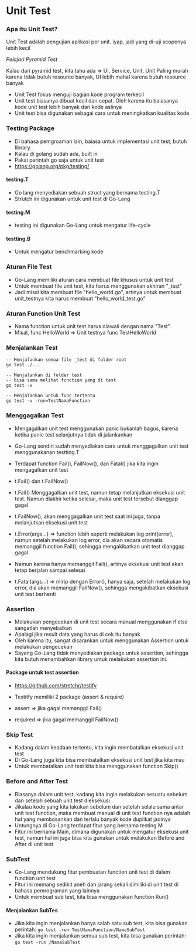 # Unit Test

### Apa itu Unit Test?

Unit Test adalah pengujian aplikasi per unit. iyap. jadi yang di-uji scopenya lebih kecil

_Pelajari Pyramid Test_

Kalau dari pyramid test, kita tahu ada => UI, Service, Unit. Unit Paling murah karena tidak butuh resource banyak, UI lebih mahal karena butuh resource banyak

* Unit Test fokus menguji bagian kode program terkecil
* Unit test biasanya dibuat kecil dan cepat. Oleh karena itu baiasanya kode unit test lebih banyak dari kode aslinya
* Unit test bisa digunakan sebagai cara untuk meningkatkan kualitas kode


### Testing Package
* Di bahasa pemgroaman lain, baiasa untuk implementasi unit test, butuh library.
* Kalau di golang sudah ada, built in
* Pakai perintah go saja untuk unit test
* https://golang.org/pkg/testing/

#### testing.T
* Go lang menyediakan sebuah struct yang bernama testing.T
* Strutch ini digunakan untuk unit test di Go-Lang


#### testing.M
* testing ini digunakan Go-Lang untuk mengatur life-cycle


#### testting.B
* Untuk mengatur benchmarking kode


### Aturan File Test
* Go-Lang memiliki aturan cara membuat file khusus untuk unit test
* Untuk membuat file unit test, kita harus menggunakan akhiran "_test"
* Jadi misal kita membuat file "hello_world.go", artinya untuk membuat unit_testnya kita harus membuat "hello_world_test.go"

### Aturan Function Unit Test
* Nama function untuk unit test harus diawali dengan nama "Test"
* Misal, func HelloWorld => Unit testnya func TestHelloWorld


### Menjalankan Test

```shell
-- Menjalankan semua file _test di folder root
go test ./...

-- Menjalankan di folder test
-- bisa sama melihat function yang di test
go test -v

-- Menjalankan untuk func tertentu
go test -v -run=TestNamaFunction
```

### Menggagalkan Test

* Mengagalkan unit test menggunakan panic bukanlah bagus, karena ketika panic test selanjutnya tidak di jalankankan
* Go-Lang sendiri sudah menyediakan cara untuk menggagalkan unit test menggunakanan testting.T
* Terdapat function Fail(), FailNow(), dan Fatal() jika kita ingin mengagalkan unit test

* t.Fail() dan t.FailNow()
* t.Fail() Menggagalkan unit test, namun tetap melanjutkan eksekusi unit test. Namun diakhir ketika selesai, maka unit test tersebut dianggap gagal
* t.FailNow(), akan menggagalkan unit test saat ini juga, tanpa melanjutkan eksekusi unit test

* t.Error(args...) => function lebih seperti melakukan log print(error), namun setelah melakukan log error, dia akan secara otomatis memanggil function Fail(), sehingga mengakibatkan unit test dianggap gagal
* Namun karena hanya memanggil Fail(), artinya eksekusi unit test akan tetap berjalan sampai selesai
* t.Fatal(args...) => mirip dengan Error(), hanya saja, setelah melakukan log error, dia akan memanggil FailNow(), sehingga mengakibatkan eksekusi unit test berhenti

### Assertion
* Melakukan pengecekan di unit test secara manual menggunakan if else sangatlah menyebalkan
* Apalagi jika result data yang harus di cek itu banyak
* Oleh karena itu, sangat disarankan untuk menggunakan Assertion untuk melakukan pengecekan 
* Sayang Go-Lang tidak menyediakan package untuk assertion, sehingga kita butuh menambahkan library untuk melakukan assertion ini.


#### Package untuk test assertion
* https://github.com/stretchr/testify

* Testitfy memiliki 2 package (assert & require)
* assert => jika gagal memanggil Fail()
* required => jika gagal memanggil FailNow()


### Skip Test
* Kadang dalam keadaan tertentu, kita ingin membatalkan eksekusi unit test
* Di Go-Lang juga kita bisa membatalkan eksekusi unit test jika kita mau
* Untuk membatalkan unit test kita bisa menggunakan function Skip()

### Before and After Test
* Biasanya dalam unit test, kadang kita ingin melakukan sesuatu sebelum dan setelah sebuah unit test dieksekusi
* Jikalau kode yang kita lakukan sebelum dan setelah selalu sama antar unit test function, maka membuat manual di unit test function nya adalah hal yang membosankan dan terlalu banyak kode duplikat jadinya
* Untungnya di Go-Lang terdapat fitur yang bernama testing.M
* Fitur ini bernama Main, dimana digunakan untuk mengatur eksekusi unit test, namun hal ini juga bisa kita gunakan untuk melakukan Before and After di unit test

### SubTest
* Go-Lang mendukung fitur pembuatan function unit test di dalam function unit test
* Fitur ini memang sedikit aneh dan jarang sekali dimiliki di unit test di bahasa pemrograman yang lainnya
* Untuk membuat sub test, kita bisa menggunakan function Run()

#### Menjalankan SubTes
* Jika kita ingin menjalankan hanya salah satu sub test, kita bisa gunakan perintah: `go test -run TestNamaFunction/NamaSubTest`
* Jika kita ingin menjalankan semua sub test, kita bisa gunakan perintah: `go test -run /NamaSubTest`